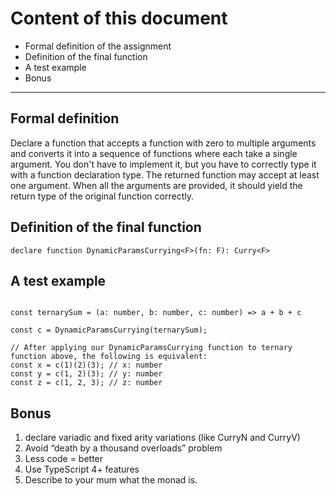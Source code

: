 # Content of this document

- Formal definition of the assignment
- Definition of the final function
- A test example
- Bonus

---

## Formal definition

Declare a function that accepts a function with zero to multiple arguments and converts it into a sequence of functions where each take a single argument. You don't have to implement it, but you have to correctly type it with a function declaration type. The returned function may accept at least one argument. When all the arguments are provided, it should yield the return type of the original function correctly.

## Definition of the final function

`declare function DynamicParamsCurrying<F>(fn: F): Curry<F>`

## A test example

<pre><code>
const ternarySum = (a: number, b: number, c: number) => a + b + c

const c = DynamicParamsCurrying(ternarySum);

// After applying our DynamicParamsCurrying function to ternary function above, the following is equivalent: 
const x = c(1)(2)(3); // x: number
const y = c(1, 2)(3); // y: number
const z = c(1, 2, 3); // z: number
</code></pre>

## Bonus

1. declare variadic and fixed arity variations (like CurryN and CurryV)
2. Avoid “death by a thousand overloads” problem
3. Less code = better
4. Use TypeScript 4+ features
5. Describe to your mum what the monad is.
